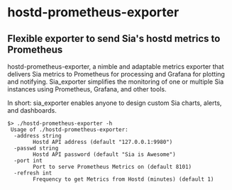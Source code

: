 # hostd-prometheus-exporter
## Flexible exporter to send Sia's hostd metrics to Prometheus


hostd-prometheus-exporter, a nimble and adaptable metrics exporter that delivers Sia metrics to Prometheus for processing and Grafana for plotting and notifying. Sia_exporter simplifies the monitoring of one or multiple Sia instances using Prometheus, Grafana, and other tools.

In short: sia_exporter enables anyone to design custom Sia charts, alerts, and dashboards.


```
$> ./hostd-prometheus-exporter -h
 Usage of ./hostd-prometheus-exporter:
  -address string
        Hostd API address (default "127.0.0.1:9980")
  -passwd string
        Hostd API password (default "Sia is Awesome")
  -port int
        Port to serve Prometheus Metrics on (default 8101)
  -refresh int
        Frequency to get Metrics from Hostd (minutes) (default 1)
```
